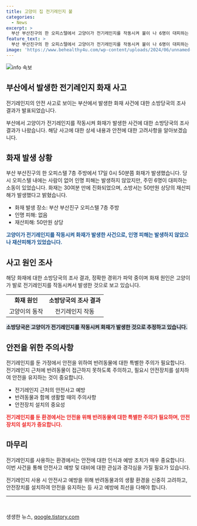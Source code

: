 ```yaml
---
title: 고양이 집 전기레인지 불
categories:
  - News
excerpt: >
  부산 부산진구의 한 오피스텔에서 고양이가 전기레인지를 작동시켜 불이 나 6명이 대피하는 사태가 발생했습니다. 다행히 인명 피해는 없었지만 50만원 상당의 재산피해가 발생했습니다. 소방당국은 고양이가 전기레인지를 작동시켜 불이 난 것을 조사 중입니다.
feature_text: >
  부산 부산진구의 한 오피스텔에서 고양이가 전기레인지를 작동시켜 불이 나 6명이 대피하는 사태가 발생했습니다. 다행히 인명 피해는 없었지만 50만원 상당의 재산피해가 발생했습니다. 소방당국은 고양이가 전기레인지를 작동시켜 불이 난 것을 조사 중입니다.
image: 'https://www.behealthy4u.com/wp-content/uploads/2024/06/unnamed-file.png'
---
```


<p><img src="https://www.behealthy4u.com/wp-content/uploads/2024/06/unnamed-file.png" alt="info 속보" /></p>

<h2 data-ke-size="size26">부산에서 발생한 전기레인지 화재 사고</h2>

<p>전기레인지의 안전 사고로 보이는 부산에서 발생한 화재 사건에 대한 소방당국의 조사 결과가 발표되었습니다.</p>

<p data-ke-size="size16">부산에서 고양이가 전기레인지를 작동시켜 화재가 발생한 사건에 대한 소방당국의 조사 결과가 나왔습니다. 해당 사고에 대한 상세 내용과 안전에 대한 고려사항을 알아보겠습니다.</p>

<h2 data-ke-size="size24">화재 발생 상황</h2>

<p>부산 부산진구의 한 오피스텔 7층 주방에서 17일 0시 50분쯤 화재가 발생했습니다. 당시 오피스텔 내에는 사람이 없어 인명 피해는 발생하지 않았지만, 주민 6명이 대피하는 소동이 있었습니다. 화재는 30여분 만에 진화되었으며, 소방서는 50만원 상당의 재산피해가 발생했다고 밝혔습니다.</p>

<ul>
  <li>화재 발생 장소: 부산 부산진구 오피스텔 7층 주방</li>
  <li>인명 피해: 없음</li>
  <li>재산피해: 50만원 상당</li>
</ul>

<p data-ke-size="size16"><b><span style="color: #1a5490;">고양이가 전기레인지를 작동시켜 화재가 발생한 사건으로, 인명 피해는 발생하지 않았으나 재산피해가 있었습니다.</span></b></p>

<h2 data-ke-size="size24">사고 원인 조사</h2>

<p>해당 화재에 대한 소방당국의 조사 결과, 정확한 경위가 파악 중이며 화재 원인은 고양이가 발로 전기레인지를 작동시켜서 발생한 것으로 보고 있습니다.</p>

<table>
  <tr>
    <td style="text-align: center; height: 17px;"><b>화재 원인</b></td>
    <td style="text-align: center; height: 17px;"><b>소방당국의 조사 결과</b></td>
  </tr>
  <tr>
    <td style="text-align: center; height: 17px;">고양이의 동작</td>
    <td style="text-align: center; height: 17px;">전기레인지 작동</td>
  </tr>
</table>

<p data-ke-size="size16"><b><span style="background-color: #21538527;">소방당국은 고양이가 전기레인지를 작동시켜 화재가 발생한 것으로 추정하고 있습니다.</span></b></p>

<h2 data-ke-size="size24">안전을 위한 주의사항</h2>

<p>전기레인지를 둔 가정에서 안전을 위하여 반려동물에 대한 특별한 주의가 필요합니다. 전기레인지 근처에 반려동물이 접근하지 못하도록 주의하고, 필요시 안전장치를 설치하여 안전을 유지하는 것이 중요합니다.</p>

<ul>
  <li>전기레인지 근처의 안전사고 예방</li>
  <li>반려동물과 함께 생활할 때의 주의사항</li>
  <li>안전장치 설치의 중요성</li>
</ul>

<p data-ke-size="size16"><b><span style="color: #ee2323;">전기레인지를 둔 환경에서는 안전을 위해 반려동물에 대한 특별한 주의가 필요하며, 안전장치의 설치가 중요합니다.</span></b></p>

<h2 data-ke-size="size24">마무리</h2>

<p>전기레인지를 사용하는 환경에서는 안전에 대한 인식과 예방 조치가 매우 중요합니다. 이번 사건을 통해 안전사고 예방 및 대비에 대한 관심과 경각심을 가질 필요가 있습니다.</p>

<p data-ke-size="size16">전기레인지 사용 시 안전사고 예방을 위해 반려동물과의 생활 환경을 신중히 고려하고, 안전장치를 설치하여 안전을 유지하는 등 사고 예방에 최선을 다해야 합니다.</p>

<hr>

<p data-ke-size="size16">&nbsp;</p>
생생한 뉴스, <a href="https://qoogle.tistory.com" rel="dofollow">qoogle.tistory.com</a>


